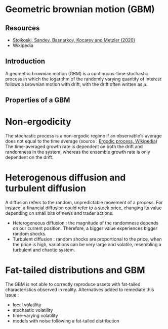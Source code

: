 # Geometric brownian motion (GBM)

## Resources
- [Stojkoski, Sandev, Basnarkov, Kocarev and Metzler (2020)](https://www.mdpi.com/1099-4300/22/12/1432)
- Wikipedia

## Introduction
A geometric brownian motion (GBM) is a continuous-time stochastic process in which the logarithm of the randomly varying quantity of interest follows a brownian motion with drift, with the drift often written as $\mu$. 

## Properties of a GBM
# Non-ergodicity
The stochastic process is a non-ergodic regime if an observable's average does not equal to the time average (source : [Ergodic process, Wikipedia](https://en.wikipedia.org/wiki/Ergodic_process))
The time-averaged growth rate is dependent on both the drift and randomness in the system, whereas the ensemble growth rate is only dependent on the drift. 

# Heterogenous diffusion and turbulent diffusion
A diffusion refers to the random, unpredictable movement of a process. For instace, a financial diffusion could refer to a stock price, changing its value depending on small bits of news and trader actions. 
- Heterogeneous diffusion : the magnitude of the randomness depends on our current position. Therefore, a bigger value experiences bigger random shocks. 
- Turbulent diffusion : random shocks are proportional to the price, when the price is high, variations can be very large and volatile, resembling a turbulent and chaotic system. 

# Fat-tailed distributions and GBM
The GBM is not able to correctly reproduce assets with fat-tailed characteristics observed in reality. 
Alternatives added to remediate this issue : 
- local volatility
- stochastic volatility
- time-varying volatility
- models with noise following a fat-tailed distribution